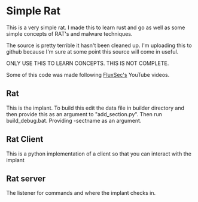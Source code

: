 # Simple Rat

This is a very simple rat. I made this to learn rust and go as well as some simple concepts of RAT's and malware techniques.

The source is pretty terrible it hasn't been cleaned up. I'm uploading this to github because I'm sure at some point this source will come in useful.

ONLY USE THIS TO LEARN CONCEPTS. THIS IS NOT COMPLETE.


Some of this code was made following [FluxSec's](https://www.youtube.com/@FluxSec) YouTube videos. 

## Rat
This is the implant. To build this edit the data file in builder directory and then provide this as an argument to "add_section.py". Then run build_debug.bat. Providing -sectname as an argument.

## Rat Client
This is a python implementation of a client so that you can interact with the implant

## Rat server
The listener for commands and where the implant checks in.
